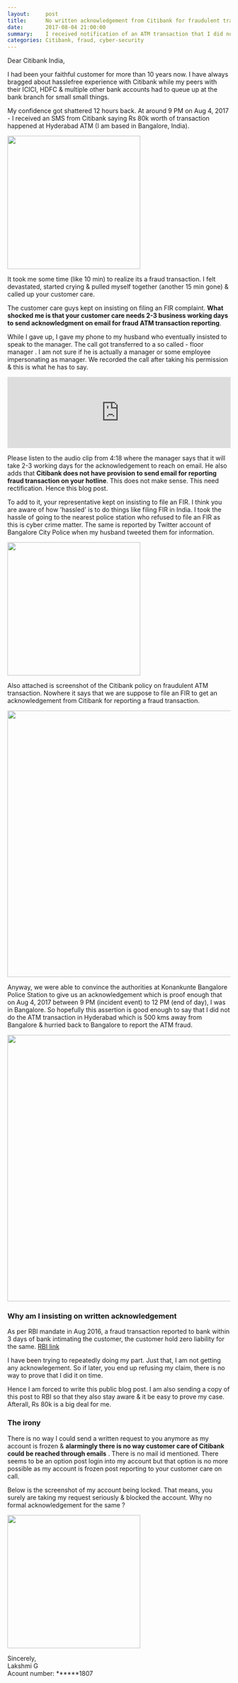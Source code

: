 ```yaml
---
layout:     post
title:      No written acknowledgement from Citibank for fraudulent transaction reporting
date:       2017-08-04 21:00:00
summary:    I received notification of an ATM transaction that I did not did. I reported it to Citibank immediately on their customer care number. It is been 12 hours & there is no written acknowledgment from Citibank yet. 
categories: Citibank, fraud, cyber-security
---
```


Dear Citibank India, 

I had been your faithful customer for more than 10 years now. I have always bragged about hasslefree experience with Citibank while my peers with their ICICI, HDFC & multiple other bank accounts had to queue up at the bank branch for small small things. 

My confidence got shattered 12 hours back. At around 9 PM on Aug 4, 2017 - I received an SMS from Citibank saying Rs 80k worth of transaction happened at Hyderabad ATM (I am based in Bangalore, India). 

<img src="/images/sms-tx-lakshmi.jpg" style="width:300px;"/><br/>

It took me some time (like 10 min) to realize its a fraud transaction. I felt devastated, started crying & pulled myself together (another 15 min gone) & called up your customer care.

The customer care guys kept on insisting on filing an FIR complaint. **What shocked me is that your customer care needs 2-3 business working days to send acknowledgment on email for fraud ATM transaction reporting**. 

While I gave up, I gave my phone to my husband who eventually insisted to speak to the manager. The call got transferred to a so called - floor manager . I am not sure if he is actually a manager or some employee impersonating as manager. We recorded the call after taking his permission & this is what he has to say. 

<iframe width="100%" height="160" src="https://clyp.it/wtm2le4u/widget" frameborder="0"></iframe>

Please listen to the audio clip from 4:18 where the manager says that it will take 2-3 working days for the acknowledgement to reach on email. He also adds that **Citibank does not have provision to send email for reporting fraud transaction on your hotline**. This does not make sense. This need rectification. Hence this blog post. 

To add to it, your representative kept on insisting to file an FIR. I think you are aware of how 'hassled' is to do things like filing FIR in India. I took the hassle of going to the nearest police station who refused to file an FIR as this is cyber crime matter. The same is reported by Twitter account of Bangalore City Police when my husband tweeted them for information. 

 
<img src="/images/blore-police-tweet-cyber-fraud.png" style="width:300px;"/><br/>

Also attached is screenshot of the Citibank policy on fraudulent ATM transaction. Nowhere it says that we are suppose to file an FIR to get an acknowledgement from Citibank for reporting a fraud transaction. 


<img src="/images/citibank-fraud-tx-report-policy.png" style="width:600px;"/><br/>

Anyway, we were able to convince the authorities at Konankunte Bangalore Police Station to give us an acknowledgement which is proof enough that on Aug 4, 2017 between 9 PM (incident event) to 12 PM (end of day), I was in Bangalore. So hopefully this assertion is good enough to say that I did not do the ATM transaction in Hyderabad which is 500 kms away from Bangalore & hurried back to Bangalore to report the ATM fraud. 


<img src="/images/police-ack-complaint-fraud-tx.png" style="width:600px;"/><br/>

### Why am I insisting on written acknowledgement

As per RBI mandate in Aug 2016, a fraud transaction reported to bank within 3 days of bank intimating the customer, the customer hold zero liability for the same. [RBI link](https://m.rbi.org.in//scripts/NotificationUser.aspx?Id=11040&Mode=0) 

I have been trying to repeatedly doing my part. Just that, I am not getting any acknowlegement. So if later, you end up refusing my claim, there is no way to prove that I did it on time. 

Hence I am forced to write this public blog post. I am also sending a copy of this post to RBI so that they also stay aware & it be easy to prove my case. Afterall, Rs 80k is a big deal for me. 


### The irony

There is no way I could send a written request to you anymore as my account is frozen & **alarmingly there is no way customer care of Citibank could be reached through emails** . There is no mail id mentioned. There seems to be an option post login into my account but that option is no more possible as my account is frozen post reporting to your customer care on call. 

Below is the screenshot of my account being locked. That means, you surely are taking my request seriously & blocked the account. Why no formal acknowledgement for the same ?

<img src="/images/lakshmi-citibank-acc-locked.png" style="width:300px;"/><br/>

Sincerely,<br/>
Lakshmi G<br/>
Acount number: ******1807</br>
